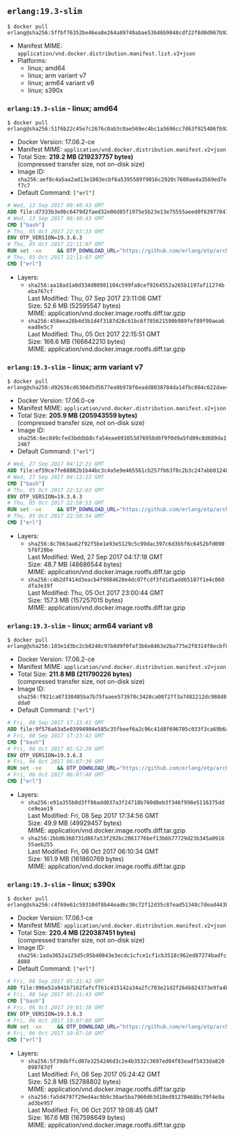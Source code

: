 ## `erlang:19.3-slim`

```console
$ docker pull erlang@sha256:5ffbf76352be46ea8e264a89749abae53646b9848cdf22f8d0d967b928899a54
```

-	Manifest MIME: `application/vnd.docker.distribution.manifest.list.v2+json`
-	Platforms:
	-	linux; amd64
	-	linux; arm variant v7
	-	linux; arm64 variant v8
	-	linux; s390x

### `erlang:19.3-slim` - linux; amd64

```console
$ docker pull erlang@sha256:51f6b22c45e7c2676c0ab3c0ae569ec4bc1a5696cc7d63f925406fb92a9f6c3e
```

-	Docker Version: 17.06.2-ce
-	Manifest MIME: `application/vnd.docker.distribution.manifest.v2+json`
-	Total Size: **219.2 MB (219237757 bytes)**  
	(compressed transfer size, not on-disk size)
-	Image ID: `sha256:aef8c4a5aa2ad13e1803ecbf6a5395589f9016c2920c7600ae4a3569ed7ef7c7`
-	Default Command: `["erl"]`

```dockerfile
# Wed, 13 Sep 2017 08:40:43 GMT
ADD file:d7333b3e0bc6479d2faed32e06d85f1975e5b23e13e75555aeed0f639770413b in / 
# Wed, 13 Sep 2017 08:40:43 GMT
CMD ["bash"]
# Thu, 05 Oct 2017 22:03:33 GMT
ENV OTP_VERSION=19.3.6.3
# Thu, 05 Oct 2017 22:11:07 GMT
RUN set -xe 	&& OTP_DOWNLOAD_URL="https://github.com/erlang/otp/archive/OTP-${OTP_VERSION}.tar.gz" 	&& OTP_DOWNLOAD_SHA256="a49ed01eef434058b46dd08f9999332506f47118e87d9bdb740ca349dd0ad0b4" 	&& runtimeDeps=' 		libodbc1 		libssl1.0.0 		libsctp1 		libwxgtk3.0 	' 	&& buildDeps=' 		curl 		ca-certificates 		autoconf 		dpkg-dev 		gcc 		make 		libncurses-dev 		unixodbc-dev 		libssl-dev 		libsctp-dev 		libwxgtk3.0-dev 	' 	&& apt-get update 	&& apt-get install -y --no-install-recommends $runtimeDeps 	&& apt-get install -y --no-install-recommends $buildDeps 	&& curl -fSL -o otp-src.tar.gz "$OTP_DOWNLOAD_URL" 	&& echo "$OTP_DOWNLOAD_SHA256 otp-src.tar.gz" | sha256sum -c - 	&& mkdir -p /usr/src/otp-src 	&& tar -xzf otp-src.tar.gz -C /usr/src/otp-src --strip-components=1 	&& rm otp-src.tar.gz 	&& cd /usr/src/otp-src 	&& ./otp_build autoconf 	&& gnuArch="$(dpkg-architecture --query DEB_BUILD_GNU_TYPE)" 	&& ./configure --build="$gnuArch" 		--enable-dirty-schedulers 	&& make -j$(nproc) 	&& make install 	&& find /usr/local -name examples | xargs rm -rf 	&& apt-get purge -y --auto-remove $buildDeps 	&& rm -rf /usr/src/otp-src /var/lib/apt/lists/*
# Thu, 05 Oct 2017 22:11:07 GMT
CMD ["erl"]
```

-	Layers:
	-	`sha256:aa18ad1a0d334d80981104c599fa8cef9264552a265b1197af11274beba767cf`  
		Last Modified: Thu, 07 Sep 2017 23:11:06 GMT  
		Size: 52.6 MB (52595547 bytes)  
		MIME: application/vnd.docker.image.rootfs.diff.tar.gzip
	-	`sha256:458eea28b4d3b1d4f3187d28c61bc6f785621590b989fef89f99aea6ead8e5c7`  
		Last Modified: Thu, 05 Oct 2017 22:15:51 GMT  
		Size: 166.6 MB (166642210 bytes)  
		MIME: application/vnd.docker.image.rootfs.diff.tar.gzip

### `erlang:19.3-slim` - linux; arm variant v7

```console
$ docker pull erlang@sha256:d92636cd6304d5d5677ea9b978f6eadd8038784da14fbc804c622dae43107dd8
```

-	Docker Version: 17.06.0-ce
-	Manifest MIME: `application/vnd.docker.distribution.manifest.v2+json`
-	Total Size: **205.9 MB (205943559 bytes)**  
	(compressed transfer size, not on-disk size)
-	Image ID: `sha256:6ec849cfed3bddbb8cfa54eae691053d76958d6f9f0d9a5fd09c8d689da12467`
-	Default Command: `["erl"]`

```dockerfile
# Wed, 27 Sep 2017 04:12:21 GMT
ADD file:ef59ce7fe68882b1b44bc3c4a5e9e465561cb257fb63f8c2b3c247abb012486b in / 
# Wed, 27 Sep 2017 04:12:22 GMT
CMD ["bash"]
# Thu, 05 Oct 2017 22:52:03 GMT
ENV OTP_VERSION=19.3.6.3
# Thu, 05 Oct 2017 22:58:53 GMT
RUN set -xe 	&& OTP_DOWNLOAD_URL="https://github.com/erlang/otp/archive/OTP-${OTP_VERSION}.tar.gz" 	&& OTP_DOWNLOAD_SHA256="a49ed01eef434058b46dd08f9999332506f47118e87d9bdb740ca349dd0ad0b4" 	&& runtimeDeps=' 		libodbc1 		libssl1.0.0 		libsctp1 		libwxgtk3.0 	' 	&& buildDeps=' 		curl 		ca-certificates 		autoconf 		dpkg-dev 		gcc 		make 		libncurses-dev 		unixodbc-dev 		libssl-dev 		libsctp-dev 		libwxgtk3.0-dev 	' 	&& apt-get update 	&& apt-get install -y --no-install-recommends $runtimeDeps 	&& apt-get install -y --no-install-recommends $buildDeps 	&& curl -fSL -o otp-src.tar.gz "$OTP_DOWNLOAD_URL" 	&& echo "$OTP_DOWNLOAD_SHA256 otp-src.tar.gz" | sha256sum -c - 	&& mkdir -p /usr/src/otp-src 	&& tar -xzf otp-src.tar.gz -C /usr/src/otp-src --strip-components=1 	&& rm otp-src.tar.gz 	&& cd /usr/src/otp-src 	&& ./otp_build autoconf 	&& gnuArch="$(dpkg-architecture --query DEB_BUILD_GNU_TYPE)" 	&& ./configure --build="$gnuArch" 		--enable-dirty-schedulers 	&& make -j$(nproc) 	&& make install 	&& find /usr/local -name examples | xargs rm -rf 	&& apt-get purge -y --auto-remove $buildDeps 	&& rm -rf /usr/src/otp-src /var/lib/apt/lists/*
# Thu, 05 Oct 2017 22:58:54 GMT
CMD ["erl"]
```

-	Layers:
	-	`sha256:8c7b63aa62f92f5be1e93e5129c5c99dac397c6d3b5f6c6452bfd0905f6f20be`  
		Last Modified: Wed, 27 Sep 2017 04:17:18 GMT  
		Size: 48.7 MB (48686544 bytes)  
		MIME: application/vnd.docker.image.rootfs.diff.tar.gzip
	-	`sha256:c4b2df414d3eacb4f9984620e4dc07fcdf3fd1d5add65187f1e4c060dfa3e19f`  
		Last Modified: Thu, 05 Oct 2017 23:00:44 GMT  
		Size: 157.3 MB (157257015 bytes)  
		MIME: application/vnd.docker.image.rootfs.diff.tar.gzip

### `erlang:19.3-slim` - linux; arm64 variant v8

```console
$ docker pull erlang@sha256:103e1d3bc2cb0240c97b8d9f0faf3b6e8463e2ba775e2f0314f8ecbf8d730303
```

-	Docker Version: 17.06.2-ce
-	Manifest MIME: `application/vnd.docker.distribution.manifest.v2+json`
-	Total Size: **211.8 MB (211790226 bytes)**  
	(compressed transfer size, not on-disk size)
-	Image ID: `sha256:f921ca07330485ba7b75faaee573970c3428ca08f27f3a7482212dc988d8dda0`
-	Default Command: `["erl"]`

```dockerfile
# Fri, 08 Sep 2017 17:23:41 GMT
ADD file:9f576a63a5e03994904e585c35fbeef6a2c96c41d8f696705c033f3ca69b6a2b in / 
# Fri, 08 Sep 2017 17:23:42 GMT
CMD ["bash"]
# Fri, 06 Oct 2017 05:52:29 GMT
ENV OTP_VERSION=19.3.6.3
# Fri, 06 Oct 2017 06:07:39 GMT
RUN set -xe 	&& OTP_DOWNLOAD_URL="https://github.com/erlang/otp/archive/OTP-${OTP_VERSION}.tar.gz" 	&& OTP_DOWNLOAD_SHA256="a49ed01eef434058b46dd08f9999332506f47118e87d9bdb740ca349dd0ad0b4" 	&& runtimeDeps=' 		libodbc1 		libssl1.0.0 		libsctp1 		libwxgtk3.0 	' 	&& buildDeps=' 		curl 		ca-certificates 		autoconf 		dpkg-dev 		gcc 		make 		libncurses-dev 		unixodbc-dev 		libssl-dev 		libsctp-dev 		libwxgtk3.0-dev 	' 	&& apt-get update 	&& apt-get install -y --no-install-recommends $runtimeDeps 	&& apt-get install -y --no-install-recommends $buildDeps 	&& curl -fSL -o otp-src.tar.gz "$OTP_DOWNLOAD_URL" 	&& echo "$OTP_DOWNLOAD_SHA256 otp-src.tar.gz" | sha256sum -c - 	&& mkdir -p /usr/src/otp-src 	&& tar -xzf otp-src.tar.gz -C /usr/src/otp-src --strip-components=1 	&& rm otp-src.tar.gz 	&& cd /usr/src/otp-src 	&& ./otp_build autoconf 	&& gnuArch="$(dpkg-architecture --query DEB_BUILD_GNU_TYPE)" 	&& ./configure --build="$gnuArch" 		--enable-dirty-schedulers 	&& make -j$(nproc) 	&& make install 	&& find /usr/local -name examples | xargs rm -rf 	&& apt-get purge -y --auto-remove $buildDeps 	&& rm -rf /usr/src/otp-src /var/lib/apt/lists/*
# Fri, 06 Oct 2017 06:07:40 GMT
CMD ["erl"]
```

-	Layers:
	-	`sha256:e91a355b0d3ff86add037a3f24718b760d8eb3f346f998e5116375ddce9eae19`  
		Last Modified: Fri, 08 Sep 2017 17:34:56 GMT  
		Size: 49.9 MB (49929457 bytes)  
		MIME: application/vnd.docker.image.rootfs.diff.tar.gzip
	-	`sha256:2bb0b360731d867a53f292bc2061776bef13b6b77729d23b345a091655aeb255`  
		Last Modified: Fri, 06 Oct 2017 06:10:34 GMT  
		Size: 161.9 MB (161860769 bytes)  
		MIME: application/vnd.docker.image.rootfs.diff.tar.gzip

### `erlang:19.3-slim` - linux; s390x

```console
$ docker pull erlang@sha256:c4f69e61c59310df8b44ead6c30c72f12d35c87ead51348c7dead443bbad206b
```

-	Docker Version: 17.06.1-ce
-	Manifest MIME: `application/vnd.docker.distribution.manifest.v2+json`
-	Total Size: **220.4 MB (220387451 bytes)**  
	(compressed transfer size, not on-disk size)
-	Image ID: `sha256:1ada3652a125d5c05b40843e3ecdc1cfce1cf1cb3518c962ed87274badfc8888`
-	Default Command: `["erl"]`

```dockerfile
# Fri, 08 Sep 2017 05:21:42 GMT
ADD file:996e52a941b7162fafcf761c415142a34a2fc703e21d2f264b824373e9fa4b1e in / 
# Fri, 08 Sep 2017 05:21:43 GMT
CMD ["bash"]
# Fri, 06 Oct 2017 19:01:18 GMT
ENV OTP_VERSION=19.3.6.3
# Fri, 06 Oct 2017 19:07:09 GMT
RUN set -xe 	&& OTP_DOWNLOAD_URL="https://github.com/erlang/otp/archive/OTP-${OTP_VERSION}.tar.gz" 	&& OTP_DOWNLOAD_SHA256="a49ed01eef434058b46dd08f9999332506f47118e87d9bdb740ca349dd0ad0b4" 	&& runtimeDeps=' 		libodbc1 		libssl1.0.0 		libsctp1 		libwxgtk3.0 	' 	&& buildDeps=' 		curl 		ca-certificates 		autoconf 		dpkg-dev 		gcc 		make 		libncurses-dev 		unixodbc-dev 		libssl-dev 		libsctp-dev 		libwxgtk3.0-dev 	' 	&& apt-get update 	&& apt-get install -y --no-install-recommends $runtimeDeps 	&& apt-get install -y --no-install-recommends $buildDeps 	&& curl -fSL -o otp-src.tar.gz "$OTP_DOWNLOAD_URL" 	&& echo "$OTP_DOWNLOAD_SHA256 otp-src.tar.gz" | sha256sum -c - 	&& mkdir -p /usr/src/otp-src 	&& tar -xzf otp-src.tar.gz -C /usr/src/otp-src --strip-components=1 	&& rm otp-src.tar.gz 	&& cd /usr/src/otp-src 	&& ./otp_build autoconf 	&& gnuArch="$(dpkg-architecture --query DEB_BUILD_GNU_TYPE)" 	&& ./configure --build="$gnuArch" 		--enable-dirty-schedulers 	&& make -j$(nproc) 	&& make install 	&& find /usr/local -name examples | xargs rm -rf 	&& apt-get purge -y --auto-remove $buildDeps 	&& rm -rf /usr/src/otp-src /var/lib/apt/lists/*
# Fri, 06 Oct 2017 19:07:10 GMT
CMD ["erl"]
```

-	Layers:
	-	`sha256:5f39dbffcd07e3254246d3c2e4b3532c3697ed04f83eadf5433da820098787df`  
		Last Modified: Fri, 08 Sep 2017 05:24:42 GMT  
		Size: 52.8 MB (52788802 bytes)  
		MIME: application/vnd.docker.image.rootfs.diff.tar.gzip
	-	`sha256:fa5d4797f29ed4ac9b9c30ae5ba7960d63d10ed91270468bc79f4e9aad3be957`  
		Last Modified: Fri, 06 Oct 2017 19:08:45 GMT  
		Size: 167.6 MB (167598649 bytes)  
		MIME: application/vnd.docker.image.rootfs.diff.tar.gzip
